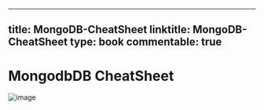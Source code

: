 
---
title: MongoDB-CheatSheet
linktitle: MongoDB-CheatSheet
type: book
commentable: true
---

# MongodbDB CheatSheet

![image](https://user-images.githubusercontent.com/5803001/51297667-2ca78400-1a5c-11e9-9a52-7b358fa0148c.png)

    